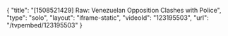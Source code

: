 {
    "title": "[1508521429] Raw: Venezuelan Opposition Clashes with Police",
    "type": "solo",
    "layout": "iframe-static",
    "videoId": "123195503",
    "url": "\/tvpembed\/123195503"
}